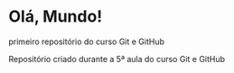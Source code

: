 # Olá, Mundo!
 primeiro repositório do curso Git e GitHub
 
Repositório criado durante a 5ª aula do curso Git e GitHub
